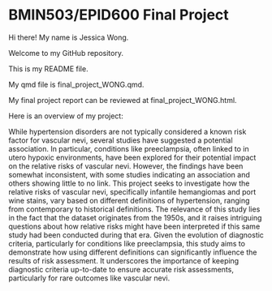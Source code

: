 # BMIN503/EPID600 Final Project

Hi there! My name is Jessica Wong. 

Welcome to my GitHub repository. 

This is my README file.

My qmd file is final_project_WONG.qmd.

My final project report can be reviewed at final_project_WONG.html.

Here is an overview of my project:

While hypertension disorders are not typically considered a known risk factor for vascular nevi, several studies have suggested a potential association. In particular, conditions like preeclampsia, often linked to in utero hypoxic environments, have been explored for their potential impact on the relative risks of vascular nevi. However, the findings have been somewhat inconsistent, with some studies indicating an association and others showing little to no link. This project seeks to investigate how the relative risks of vascular nevi, specifically infantile hemangiomas and port wine stains, vary based on different definitions of hypertension, ranging from contemporary to historical definitions. The relevance of this study lies in the fact that the dataset originates from the 1950s, and it raises intriguing questions about how relative risks might have been interpreted if this same study had been conducted during that era. Given the evolution of diagnostic criteria, particularly for conditions like preeclampsia, this study aims to demonstrate how using different definitions can significantly influence the results of risk assessment. It underscores the importance of keeping diagnostic criteria up-to-date to ensure accurate risk assessments, particularly for rare outcomes like vascular nevi.


